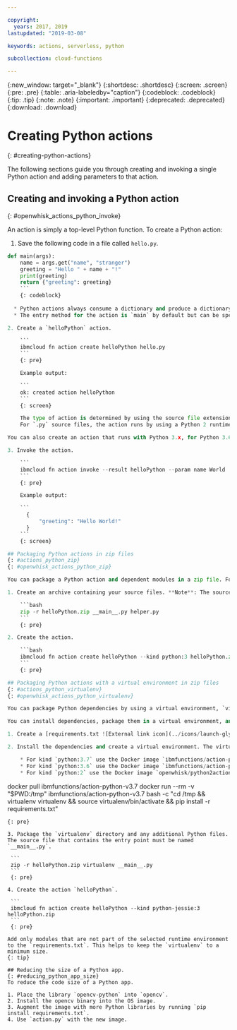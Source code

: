 ```yaml
---

copyright:
  years: 2017, 2019
lastupdated: "2019-03-08"

keywords: actions, serverless, python

subcollection: cloud-functions

---
```


{:new_window: target="_blank"}
{:shortdesc: .shortdesc}
{:screen: .screen}
{:pre: .pre}
{:table: .aria-labeledby="caption"}
{:codeblock: .codeblock}
{:tip: .tip}
{:note: .note}
{:important: .important}
{:deprecated: .deprecated}
{:download: .download}


# Creating Python actions
{: #creating-python-actions}

The following sections guide you through creating and invoking a single Python action and adding parameters to that action.

## Creating and invoking a Python action
{: #openwhisk_actions_python_invoke}

An action is simply a top-level Python function. To create a Python action:

1. Save the following code in a file called `hello.py`.

```python
def main(args):
    name = args.get("name", "stranger")
    greeting = "Hello " + name + "!"
    print(greeting)
    return {"greeting": greeting}
    ```
    {: codeblock}
    
  * Python actions always consume a dictionary and produce a dictionary.
  * The entry method for the action is `main` by default but can be specified to create the action with the `wsk` CLI by using the `--main` flag.

2. Create a `helloPython` action.

    ```
    ibmcloud fn action create helloPython hello.py
    ```
    {: pre}

    Example output:

    ```
    ok: created action helloPython
    ```
    {: screen}

    The type of action is determined by using the source file extension.
    For `.py` source files, the action runs by using a Python 2 runtime.

You can also create an action that runs with Python 3.x, for Python 3.6 use the parameter `--kind python:3.6` (previously named `python-jessie:3`), for Python 3.7 use the parameter `--kind python:3.7`, both contain additional packages for IBM Cloud Services like {{site.data.keyword.cloudant_short_notm}}, {{site.data.keyword.Db2_on_Cloud_long_notm}}, {{site.data.keyword.cos_full_notm}}, and {{site.data.keyword.ibmwatson_notm}}. For more information about the packages  that are included in these Python 3 runtimes, see the Python runtime [reference](/docs/openwhisk?topic=cloud-functions-openwhisk_reference#openwhisk_ref_python_environments).

3. Invoke the action.

    ```
    ibmcloud fn action invoke --result helloPython --param name World
    ```
    {: pre}

    Example output:

    ```
      {
          "greeting": "Hello World!"
      }
    ```
    {: screen}

## Packaging Python actions in zip files
{: #actions_python_zip}
{: #openwhisk_actions_python_zip}

You can package a Python action and dependent modules in a zip file. For example, you can create an action with a helper module called `helper.py`.

1. Create an archive containing your source files. **Note**: The source file that contains the entry point must be named `__main__.py`.

    ```bash
    zip -r helloPython.zip __main__.py helper.py
    ```
    {: pre}

2. Create the action.

    ```bash
    ibmcloud fn action create helloPython --kind python:3 helloPython.zip
    ```
    {: pre}

## Packaging Python actions with a virtual environment in zip files
{: #actions_python_virtualenv}
{: #openwhisk_actions_python_virtualenv}

You can package Python dependencies by using a virtual environment, `virtualenv`. The virtual environment allows you to link additional packages that can be installed by using [`pip` ![External link icon](../icons/launch-glyph.svg "External link icon")](https://packaging.python.org/installing/), for example.

You can install dependencies, package them in a virtual environment, and create a compatible OpenWhisk action.

1. Create a [requirements.txt ![External link icon](../icons/launch-glyph.svg "External link icon")](https://pip.pypa.io/en/latest/user_guide/#requirements-files) file that contains the `pip` modules and versions to install.

2. Install the dependencies and create a virtual environment. The virtual environment directory must be named `virtualenv`. To ensure compatibility with the OpenWhisk runtime container, package installations inside a virtual environment must use the image that corresponds to the kind.

    * For kind `python:3.7` use the Docker image `ibmfunctions/action-python-v3.7`.
    * For kind `python:3.6` use the Docker image `ibmfunctions/action-python-v3.6`.
    * For kind `python:2` use the Docker image `openwhisk/python2action`.

   ```
   docker pull ibmfunctions/action-python-v3.7
   docker run --rm -v "$PWD:/tmp" ibmfunctions/action-python-v3.7 bash -c "cd /tmp && virtualenv virtualenv && source virtualenv/bin/activate && pip install -r requirements.txt"
   ```
   {: pre}

3. Package the `virtualenv` directory and any additional Python files. The source file that contains the entry point must be named `__main__.py`.

    ```
    zip -r helloPython.zip virtualenv __main__.py
    ```
    {: pre}

4. Create the action `helloPython`.

    ```
    ibmcloud fn action create helloPython --kind python-jessie:3 helloPython.zip
    ```
    {: pre}

Add only modules that are not part of the selected runtime environment to the `requirements.txt`. This helps to keep the `virtualenv` to a minimum size.
{: tip}

## Reducing the size of a Python app.
{: #reducing_python_app_size}
To reduce the code size of a Python app.

1. Place the library `opencv-python` into `opencv`.
2. Install the opencv binary into the OS image.
3. Augment the image with more Python libraries by running `pip install requirements.txt`.
4. Use `action.py` with the new image.
